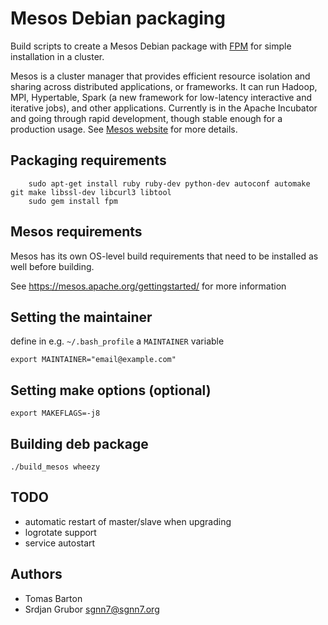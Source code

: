 # Mesos Debian packaging

Build scripts to create a Mesos Debian package with [FPM](https://github.com/jordansissel/fpm) for simple installation in a cluster. 

Mesos is a cluster manager that provides efficient resource isolation and sharing across distributed applications, or frameworks. It can run Hadoop, MPI, Hypertable, Spark (a new framework for low-latency interactive and iterative jobs), and other applications. Currently is in the Apache Incubator and going through rapid development, though stable enough for a production usage. See [Mesos website](http://incubator.apache.org/mesos/) for more details.

## Packaging requirements

```
    sudo apt-get install ruby ruby-dev python-dev autoconf automake git make libssl-dev libcurl3 libtool
    sudo gem install fpm
```

## Mesos requirements

Mesos has its own OS-level build requirements that need to be installed as well before building.

See https://mesos.apache.org/gettingstarted/ for more information

## Setting the maintainer

define in e.g. `~/.bash_profile` a `MAINTAINER` variable

	export MAINTAINER="email@example.com"

## Setting make options (optional)

	export MAKEFLAGS=-j8

## Building deb package

	./build_mesos wheezy

## TODO

   * automatic restart of master/slave when upgrading
   * logrotate support
   * service autostart

## Authors

   * Tomas Barton
   * Srdjan Grubor <sgnn7@sgnn7.org>

